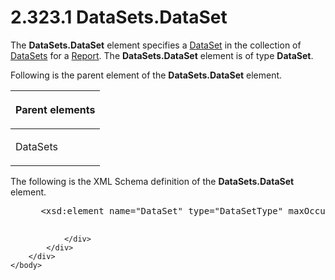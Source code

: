 <html dir="LTR" xmlns:mshelp="http://msdn.microsoft.com/mshelp" xmlns:ddue="http://ddue.schemas.microsoft.com/authoring/2003/5" xmlns:xlink="http://www.w3.org/1999/xlink" xmlns:tool="http://www.microsoft.com/tooltip">
    <head>
        <meta http-equiv="Content-Type" content="text/html; CHARSET=utf-8"></meta>
        <meta name="save" content="history"></meta>
        <title>2.323.1 DataSets.DataSet</title>
        <xml>
            <mshelp:toctitle title="2.323.1 DataSets.DataSet"></mshelp:toctitle>
            <mshelp:rltitle title="[MS-RDL]: DataSets.DataSet"></mshelp:rltitle>
            <mshelp:keyword index="A" term="2ba1d12b-259f-4678-a1f6-f424e58e987d"></mshelp:keyword>
            <mshelp:attr name="DCSext.ContentType" value="open specification"></mshelp:attr>
            <mshelp:attr name="AssetID" value="2ba1d12b-259f-4678-a1f6-f424e58e987d"></mshelp:attr>
            <mshelp:attr name="TopicType" value="kbRef"></mshelp:attr>
            <mshelp:attr name="DCSext.Title" value="[MS-RDL]: DataSets.DataSet" />
        </xml>
    </head>
    <body>
        <div id="header">
            <h1 class="heading">2.323.1 DataSets.DataSet</h1>
        </div>
        <div id="mainSection">
            <div id="mainBody">
                <div id="allHistory" class="saveHistory"></div>
                <div id="sectionSection0" class="section" name="collapseableSection">
                    

<p>The <b>DataSets.DataSet</b> element specifies a <a href="a14782b0-2e2f-4305-83a3-3de3fd750b6a.htm">DataSet</a> in the collection
of <a href="8a8301cb-c9b3-48ca-84fb-03e8724f959f.htm">DataSets</a> for a <a href="6bbaafec-020b-406c-b4e7-5e4318b616cb.htm">Report</a>. The <b>DataSets.DataSet</b>
element is of type <b>DataSet</b>.</p>

<p>Following is the parent element of the <b>DataSets.DataSet</b>
element. </p>

<table>
 <thead>
  <tr>
   <th>
   <p>Parent elements</p>
   </th>
  </tr>
 </thead>
 <tr>
  <td>
  <p>DataSets</p>
  </td>
 </tr>
</table>

<p>The following is the XML Schema definition of the <b>DataSets.DataSet</b>
element.</p>

<dl>
<dd>
<div><pre> &lt;xsd:element name=&quot;DataSet&quot; type=&quot;DataSetType&quot; maxOccurs=&quot;unbounded&quot; /&gt;
  
</pre></div>
</dd></dl>


                </div>
            </div>
        </div>
    </body>
</html>